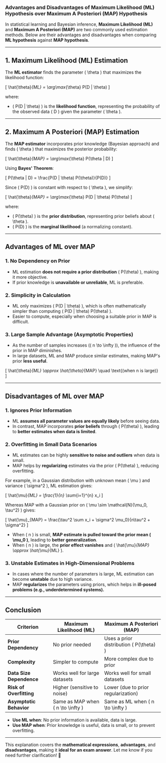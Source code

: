 ### **Advantages and Disadvantages of Maximum Likelihood (ML) Hypothesis over Maximum A Posteriori (MAP) Hypothesis**  

In statistical learning and Bayesian inference, **Maximum Likelihood (ML)** and **Maximum A Posteriori (MAP)** are two commonly used estimation methods. Below are their advantages and disadvantages when comparing **ML hypothesis** against **MAP hypothesis**.

---

## **1. Maximum Likelihood (ML) Estimation**  
The **ML estimator** finds the parameter \( \theta \) that maximizes the likelihood function:  

\[
\hat{\theta}_{ML} = \arg\max_{\theta} P(D | \theta)
\]

where:  
- \( P(D | \theta) \) is the **likelihood function**, representing the probability of the observed data \( D \) given the parameter \( \theta \).

---

## **2. Maximum A Posteriori (MAP) Estimation**  
The **MAP estimator** incorporates prior knowledge (Bayesian approach) and finds \( \theta \) that maximizes the posterior probability:

\[
\hat{\theta}_{MAP} = \arg\max_{\theta} P(\theta | D)
\]

Using **Bayes' Theorem**:

\[
P(\theta | D) = \frac{P(D | \theta) P(\theta)}{P(D)}
\]

Since \( P(D) \) is constant with respect to \( \theta \), we simplify:

\[
\hat{\theta}_{MAP} = \arg\max_{\theta} P(D | \theta) P(\theta)
\]

where:
- \( P(\theta) \) is the **prior distribution**, representing prior beliefs about \( \theta \).
- \( P(D) \) is the **marginal likelihood** (a normalizing constant).

---

## **Advantages of ML over MAP**  

### **1. No Dependency on Prior**  
- ML estimation **does not require a prior distribution** \( P(\theta) \), making it more objective.
- If prior knowledge is **unavailable or unreliable**, ML is preferable.

### **2. Simplicity in Calculation**  
- ML only maximizes \( P(D | \theta) \), which is often mathematically simpler than computing \( P(D | \theta) P(\theta) \).
- Easier to compute, especially when choosing a suitable prior in MAP is difficult.

### **3. Large Sample Advantage (Asymptotic Properties)**  
- As the number of samples increases (\( n \to \infty \)), the influence of the prior in MAP diminishes.
- In large datasets, ML and MAP produce similar estimates, making MAP's prior **less useful**.

\[
\hat{\theta}_{ML} \approx \hat{\theta}_{MAP} \quad \text{(when n is large)}
\]

---

## **Disadvantages of ML over MAP**  

### **1. Ignores Prior Information**  
- ML **assumes all parameter values are equally likely** before seeing data.
- In contrast, MAP incorporates **prior beliefs** through \( P(\theta) \), leading to **better estimates when data is limited**.

### **2. Overfitting in Small Data Scenarios**  
- ML estimates can be highly **sensitive to noise and outliers** when data is small.
- MAP helps by **regularizing** estimates via the prior \( P(\theta) \), reducing overfitting.

For example, in a Gaussian distribution with unknown mean \( \mu \) and variance \( \sigma^2 \), ML estimation gives:

\[
\hat{\mu}_{ML} = \frac{1}{n} \sum_{i=1}^{n} x_i
\]

Whereas MAP with a Gaussian prior on \( \mu \sim \mathcal{N}(\mu_0, \tau^2) \) gives:

\[
\hat{\mu}_{MAP} = \frac{\tau^2 \sum x_i + \sigma^2 \mu_0}{n\tau^2 + \sigma^2}
\]

- When \( n \) is small, **MAP estimate is pulled toward the prior mean \( \mu_0 \)**, leading to **better generalization**.
- When \( n \) is large, the **prior effect vanishes** and \( \hat{\mu}_{MAP} \approx \hat{\mu}_{ML} \).

### **3. Unstable Estimates in High-Dimensional Problems**  
- In cases where the number of parameters is large, ML estimation can become **unstable** due to high variance.
- MAP **regularizes** the parameters using priors, which helps in **ill-posed problems (e.g., underdetermined systems).**

---

## **Conclusion**
| Criterion | **Maximum Likelihood (ML)** | **Maximum A Posteriori (MAP)** |
|-----------|----------------------------|--------------------------------|
| **Prior Dependency** | No prior needed | Uses a prior distribution \( P(\theta) \) |
| **Complexity** | Simpler to compute | More complex due to prior |
| **Data Size Dependence** | Works well for large datasets | Works well for small datasets |
| **Risk of Overfitting** | Higher (sensitive to noise) | Lower (due to prior regularization) |
| **Asymptotic Behavior** | Same as MAP when \( n \to \infty \) | Same as ML when \( n \to \infty \) |

- **Use ML when**: No prior information is available, data is large.
- **Use MAP when**: Prior knowledge is useful, data is small, or to prevent overfitting.

---

This explanation covers the **mathematical expressions**, **advantages**, and **disadvantages**, making it **ideal for an exam answer**. Let me know if you need further clarification! 🚀
